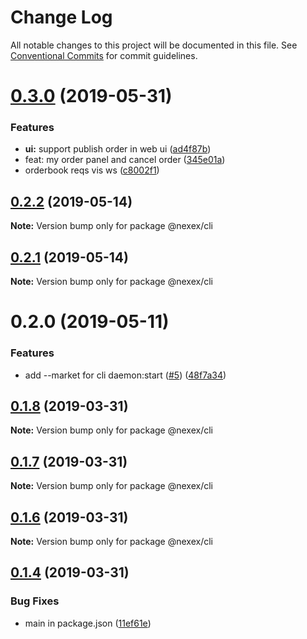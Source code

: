 # Change Log

All notable changes to this project will be documented in this file.
See [Conventional Commits](https://conventionalcommits.org) for commit guidelines.

# [0.3.0](https://github.com/NexexBuilder/nexex-mono/compare/@nexex/cli@0.2.2...@nexex/cli@0.3.0) (2019-05-31)


### Features

* **ui:** support publish order in web ui ([ad4f87b](https://github.com/NexexBuilder/nexex-mono/commit/ad4f87b))
* feat: my order panel and cancel order ([345e01a](https://github.com/NexexBuilder/nexex-mono/commit/345e01a))
* orderbook reqs vis ws ([c8002f1](https://github.com/NexexBuilder/nexex-mono/commit/c8002f1))





## [0.2.2](https://github.com/NexexBuilder/nexex-mono/compare/@nexex/cli@0.2.1...@nexex/cli@0.2.2) (2019-05-14)

**Note:** Version bump only for package @nexex/cli





## [0.2.1](https://github.com/NexexBuilder/nexex-mono/compare/@nexex/cli@0.2.0...@nexex/cli@0.2.1) (2019-05-14)

**Note:** Version bump only for package @nexex/cli





# 0.2.0 (2019-05-11)


### Features

* add --market for cli daemon:start ([#5](https://github.com/NexexBuilder/nexex-mono/issues/5)) ([48f7a34](https://github.com/NexexBuilder/nexex-mono/commit/48f7a34))





## [0.1.8](https://github.com/dexunion5/dex-cli/compare/@nexex/cli@0.1.7...@nexex/cli@0.1.8) (2019-03-31)

**Note:** Version bump only for package @nexex/cli





## [0.1.7](https://github.com/dexunion5/dex-cli/compare/@nexex/cli@0.1.6...@nexex/cli@0.1.7) (2019-03-31)

**Note:** Version bump only for package @nexex/cli





## [0.1.6](https://github.com/dexunion5/dex-cli/compare/@nexex/cli@0.1.4...@nexex/cli@0.1.6) (2019-03-31)

**Note:** Version bump only for package @nexex/cli





## [0.1.4](https://github.com/dexunion5/dex-cli/compare/@nexex/cli@0.1.3...@nexex/cli@0.1.4) (2019-03-31)


### Bug Fixes

* main in package.json ([11ef61e](https://github.com/dexunion5/dex-cli/commit/11ef61e))
